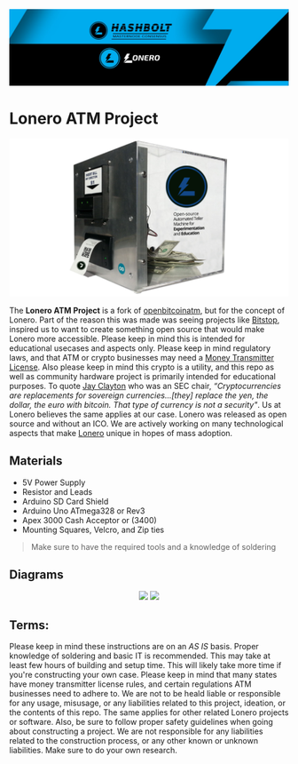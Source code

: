 <img src="https://raw.githubusercontent.com/Mentors4EDU/Images/master/banner.png">

# Lonero ATM Project
![LoneroATM](https://raw.githubusercontent.com/Mentors4EDU/Images/master/LoneroATM.png)

The **Lonero ATM Project** is a fork of [openbitcoinatm](https://openbitcoinatm.wordpress.com/), but for the concept of Lonero. Part of the reason this was made was seeing projects like [Bitstop](https://bitstop.co/), inspired us to want to create something open source that would make Lonero more accessible. Please keep in mind this is intended for educational usecases and aspects only. Please keep in mind regulatory laws, and that ATM or crypto businesses may need a [Money Transmitter License](https://dilendorf.com/blockchain-crypto/money-transmitter-licensing.html). Also please keep in mind this crypto is a utility, and this repo as well as community hardware project is primarily intended for educational purposes. To quote [Jay Clayton](https://www.investopedia.com/news/sec-chair-says-bitcoin-not-security/) who was an SEC chair, *“Cryptocurrencies are replacements for sovereign currencies…[they] replace the yen, the dollar, the euro with bitcoin. That type of currency is not a security"*. Us at Lonero believes the same applies at our case. Lonero was released as open source and without an ICO. We are actively working on many technological aspects that make [Lonero](https://lonero.org) unique in hopes of mass adoption.

## Materials
- 5V Power Supply
- Resistor and Leads
- Arduino SD Card Shield
- Arduino Uno ATmega328 or Rev3
- Apex 3000 Cash Acceptor or (3400)
- Mounting Squares, Velcro, and Zip ties
> Make sure to have the required tools and a knowledge  of soldering

## Diagrams
<p align="center">
<img src="https://openbitcoinatm.files.wordpress.com/2014/02/obcatm_faceplate.png" width="550">
<img src="https://content.instructables.com/ORIG/FMA/9Q3M/HVTWBLCH/FMA9Q3MHVTWBLCH.png" width="550">
</p>

## Terms:
Please keep in mind these instructions are on an *AS IS* basis. Proper knowledge of soldering and basic IT is recommended. This may take at least few hours of building and setup time. This will likely take more time if you're constructing your own case. Please keep in mind that many states have money transmitter license rules, and certain regulations ATM businesses need to adhere to. We are not to be heald liable or responsible for any usage, misusage, or any liabilities related to this project, ideation, or the contents of this repo. The same applies for other related Lonero projects or software. Also, be sure to follow proper safety guidelines when going about constructing a project. We are not responsible for any liabilities related to the construction process, or any other known or unknown liabilities. Make sure to do your own research.

